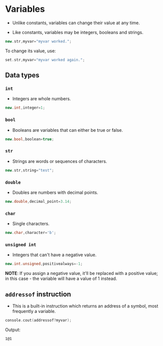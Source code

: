 # Variables
- Unlike constants, variables can change their value at any time.

- Like constants, variables may be integers, booleans and strings.

```cpp
new.str,myvar="myvar worked.";
```

To change its value, use:

```cpp
set.str,myvar="myvar worked again.";
```


## Data types

### `int`

- Integers are whole numbers.

```cpp
new.int,integer=1;
```

### `bool`

- Booleans are variables that can either be true or false.

```cpp
new.bool,boolean=true;
```

### `str`

- Strings are words or sequences of characters.

```cpp
new.str,string="test";
```

### `double`

- Doubles are numbers with decimal points.

```cpp
new.double,decimal_point=3.14;
```

### `char`

- Single characters.

```cpp
new.char,character='b';
```

### `unsigned int`

- Integers that can't have a negative value.

```cpp
new.int.unsigned,positivealways=-1;
```

**NOTE**: If you assign a negative value, it'll be replaced with a positive value; in this case - the variable will have a value of 1 instead.

## `addressof` instruction

- This is a built-in instruction which returns an address of a symbol, most frequently a variable.

```cpp
console.cout(addressof?myvar);
```

Output:

```
1@1
```